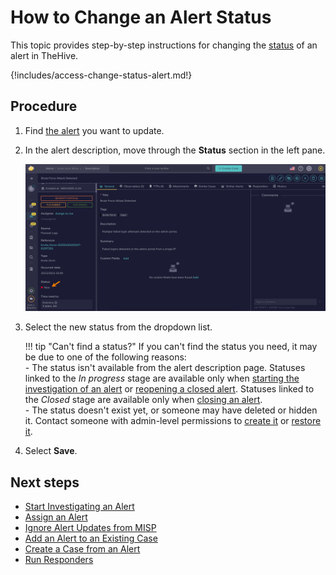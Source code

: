 # How to Change an Alert Status

This topic provides step-by-step instructions for changing the [status](../../../administration/status/about-statuses.md) of an alert in TheHive.

{!includes/access-change-status-alert.md!}

<h2>Procedure</h2>

1. Find [the alert](../alerts/search-for-alerts/find-an-alert.md) you want to update.

2. In the alert description, move through the **Status** section in the left pane.

    ![Status](../../../images/user-guides/analyst-corner/alerts/change-status-alert.png)

3. Select the new status from the dropdown list.

    !!! tip "Can't find a status?"
        If you can't find the status you need, it may be due to one of the following reasons:  
        - The status isn't available from the alert description page. Statuses linked to the *In progress* stage are available only when [starting the investigation of an alert](../alerts/start-investigating-an-alert.md) or [reopening a closed alert](reopen-an-alert.md). Statuses linked to the *Closed* stage are available only when [closing an alert](../alerts/close-an-alert.md).  
        - The status doesn't exist yet, or someone may have deleted or hidden it. Contact someone with admin-level permissions to [create it](../../../administration/status/create-a-status.md) or [restore it](../../../administration/status/change-visibility-of-a-status.md).

4. Select **Save**.

<h2>Next steps</h2>

* [Start Investigating an Alert](../alerts/start-investigating-an-alert.md)
* [Assign an Alert](assign-an-alert.md)
* [Ignore Alert Updates from MISP](ignore-alert-updates-misp.md)
* [Add an Alert to an Existing Case](add-an-alert-to-an-existing-case.md)
* [Create a Case from an Alert](create-a-case-from-an-alert.md)
* [Run Responders](../alerts/alerts-description/run-responders.md)